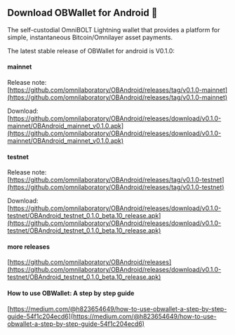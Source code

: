  <!--

**Here are some ideas to get you started:**

🙋‍♀️ A short introduction - what is your organization all about?
🌈 Contribution guidelines - how can the community get involved?
👩‍💻 Useful resources - where can the community find your docs? Is there anything else the community should know?
🍿 Fun facts - what does your team eat for breakfast?
🧙 Remember, you can do mighty things with the power of [Markdown](https://docs.github.com/github/writing-on-github/getting-started-with-writing-and-formatting-on-github/basic-writing-and-formatting-syntax)
-->

## Download OBWallet for Android 👋
The self-custodial OmniBOLT Lightning wallet that provides a platform for simple, instantaneous Bitcoin/Omnilayer asset payments. 

The latest stable release of OBWallet for android is V0.1.0:

#### mainnet

Release note: [https://github.com/omnilaboratory/OBAndroid/releases/tag/v0.1.0-mainnet](https://github.com/omnilaboratory/OBAndroid/releases/tag/v0.1.0-mainnet)

Download: [https://github.com/omnilaboratory/OBAndroid/releases/download/v0.1.0-mainnet/OBAndroid_mainnet_v0.1.0.apk](https://github.com/omnilaboratory/OBAndroid/releases/download/v0.1.0-mainnet/OBAndroid_mainnet_v0.1.0.apk)

#### testnet

Release note: [https://github.com/omnilaboratory/OBAndroid/releases/tag/v0.1.0-testnet](https://github.com/omnilaboratory/OBAndroid/releases/tag/v0.1.0-testnet)

Download: [https://github.com/omnilaboratory/OBAndroid/releases/download/v0.1.0-testnet/OBAndroid_testnet_0.1.0_beta.10_release.apk](https://github.com/omnilaboratory/OBAndroid/releases/download/v0.1.0-testnet/OBAndroid_testnet_0.1.0_beta.10_release.apk)

#### more releases

[https://github.com/omnilaboratory/OBAndroid/releases](https://github.com/omnilaboratory/OBAndroid/releases/download/v0.1.0-testnet/OBAndroid_testnet_0.1.0_beta.10_release.apk)

#### How to use OBWallet: A step by step guide

[https://medium.com/@h823654649/how-to-use-obwallet-a-step-by-step-guide-54f1c204ecd6](https://medium.com/@h823654649/how-to-use-obwallet-a-step-by-step-guide-54f1c204ecd6)
